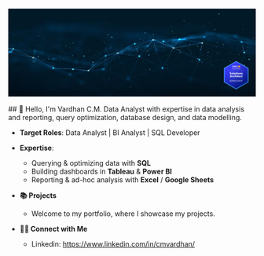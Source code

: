 <!-- 1. Banner -->
<p align="center">
  <img src="assets/banner_.png" alt="Introducing Myself" width="900"/>
</p>
## 👋 Hello, I'm Vardhan C.M.
Data Analyst with expertise in data analysis and reporting, query optimization, database design, and data modelling.


- **Target Roles**: Data Analyst | BI Analyst | SQL Developer
  
- **Expertise**:  
  - Querying & optimizing data with **SQL**  
  - Building dashboards in **Tableau** & **Power BI**  
  - Reporting & ad-hoc analysis with **Excel** / **Google Sheets**  

- **📚 Projects**
  - Welcome to my portfolio, where I showcase my projects.

- **👋🏻 Connect with Me**
  - Linkedin: https://www.linkedin.com/in/cmvardhan/

